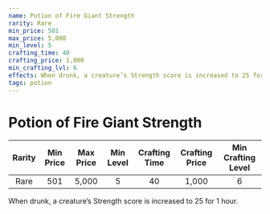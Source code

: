 ```yaml
---
name: Potion of Fire Giant Strength
rarity: Rare
min_price: 501
max_price: 5,000
min_level: 5
crafting_time: 40
crafting_price: 1,000
min_crafting_lvl: 6
effects: When drunk, a creature’s Strength score is increased to 25 for 1 hour.
tags: potion
---
```

# Potion of Fire Giant Strength


| **Rarity** | **Min Price** | **Max Price** | **Min Level** | **Crafting Time** | **Crafting Price** | **Min Crafting Level** |
|:---:|:---:|:---:|:---:|:---:|:---:|:---:|
| Rare | 501 | 5,000 | 5 | 40 | 1,000 | 6 |

When drunk, a creature’s Strength score is increased to 25 for 1 hour.